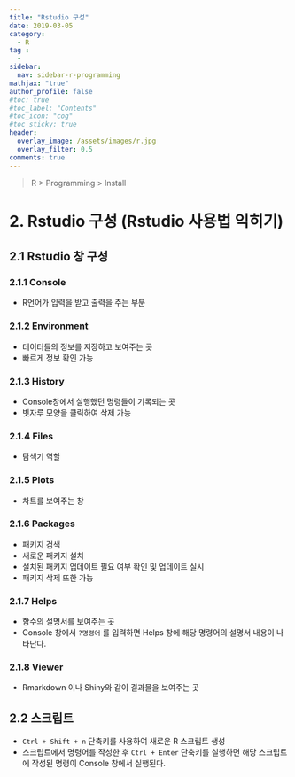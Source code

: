 ```yaml
---
title: "Rstudio 구성"
date: 2019-03-05
category:
  - R
tag :
  -
sidebar:
  nav: sidebar-r-programming
mathjax: "true"
author_profile: false
#toc: true
#toc_label: "Contents"
#toc_icon: "cog"
#toc_sticky: true
header:
  overlay_image: /assets/images/r.jpg
  overlay_filter: 0.5
comments: true
---
```

> R > Programming > Install

# 2. Rstudio 구성 (Rstudio 사용법 익히기)

## 2.1 Rstudio 창 구성

### 2.1.1 Console

- R언어가 입력을 받고 출력을 주는 부분

### 2.1.2 Environment

- 데이터들의 정보를 저장하고 보여주는 곳
- 빠르게 정보 확인 가능

### 2.1.3 History

- Console창에서 실행했던 명령들이 기록되는 곳
- 빗자루 모양을 클릭하여 삭제 가능

### 2.1.4 Files

- 탐색기 역할

### 2.1.5 Plots

- 차트를 보여주는 창

### 2.1.6 Packages

- 패키지 검색
- 새로운 패키지 설치
- 설치된 패키지 업데이트 필요 여부 확인 및 업데이트 실시
- 패키지 삭제 또한 가능

### 2.1.7 Helps

- 함수의 설명서를 보여주는 곳
- Console 창에서 `?명령어` 를 입력하면 Helps 창에 해당 명령어의 설명서 내용이 나타난다.

### 2.1.8 Viewer

- Rmarkdown 이나 Shiny와 같이 결과물을 보여주는 곳

## 2.2 스크립트

- `Ctrl + Shift + n` 단축키를 사용하여 새로운 R 스크립트 생성
- 스크립트에서 명령어를 작성한 후 `Ctrl + Enter` 단축키를 실행하면 해당 스크립트에 작성된 명령이 Console 창에서 실행된다.
